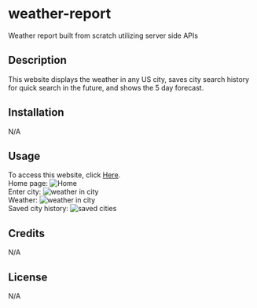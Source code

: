 # weather-report
Weather report built from scratch utilizing server side APIs

## Description
This website displays the weather in any US city, saves city search history for quick search in the future, and shows the 5 day forecast.

## Installation

N/A

## Usage

To access this website, click [Here](insertlink).
<br>
Home page: ![Home](insertimage)
<br>
Enter city: ![weather in city](./assets/project-2.png)
<br>
Weather: ![weather in city](insertimage)
<br>
Saved city history: ![saved cities](insertimage)

## Credits

N/A

## License

N/A
